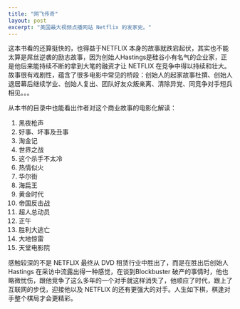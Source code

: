 ```yaml
---
title: "网飞传奇"
layout: post
excerpt: "美国最大视频点播网站 Netflix 的发家史。"
---
```


这本书看的还算挺快的，也得益于NETFLIX 本身的故事就跌宕起伏，其实也不能太算是屌丝逆袭的励志故事，因为创始人Hastings是硅谷小有名气的企业家，正是他后来能持续不断的拿到大笔的融资才让 NETFLIX 在竞争中得以持续和壮大。故事很有戏剧性，蕴含了很多电影中常见的桥段：创始人的起家故事杜撰、创始人退居幕后继续学业、创始人复出、团队好友众叛亲离、清除异党、同竞争对手短兵相见。。。

从本书的目录中也能看出作者对这个商业故事的电影化解读：

1. 黑夜枪声
2. 好事、坏事及丑事
3. 淘金记
4. 世界之战
5. 这个杀手不太冷
6. 热情似火
7. 华尔街
8. 海扁王
9. 黄金时代
10. 帝国反击战
11. 超人总动员
12. 正午
13. 胜利大逃亡
14. 大地惊雷
15. 天堂电影院

感触较深的不是 NETFLIX 最终从 DVD 租赁行业中胜出了，而是在胜出后创始人Hastings 在采访中流露出得一种感觉，在谈到Blockbuster 破产的事情时，他也略微忧伤，跟他竞争了这么多年的一个对手就这样消失了，他顺应了时代，跟上了互联网的步伐，迎接他以及 NETFLIX 的还有更强大的对手。人生如下棋，棋逢对手整个棋局才会更精彩。

